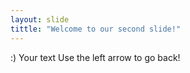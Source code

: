 ```yaml
---
layout: slide
tittle: "Welcome to our second slide!"
---
```

:) Your text
Use the left arrow to go back!
